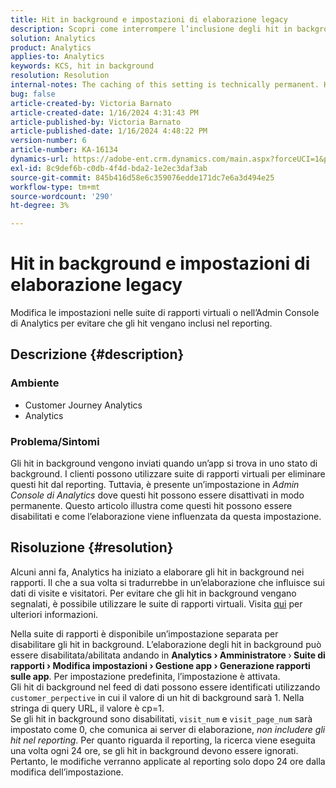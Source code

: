 ```yaml
---
title: Hit in background e impostazioni di elaborazione legacy
description: Scopri come interrompere l’inclusione degli hit in background nei rapporti di Analytics.
solution: Analytics
product: Analytics
applies-to: Analytics
keywords: KCS, hit in background
resolution: Resolution
internal-notes: The caching of this setting is technically permanent. However, since we restart those services daily, we are practically manually busting that cache once very 24 hours. The setting caching behavior isn't really documented and is more just of an implementation detail. Therefore, be careful when sharing the information with customers.
bug: false
article-created-by: Victoria Barnato
article-created-date: 1/16/2024 4:31:43 PM
article-published-by: Victoria Barnato
article-published-date: 1/16/2024 4:48:22 PM
version-number: 6
article-number: KA-16134
dynamics-url: https://adobe-ent.crm.dynamics.com/main.aspx?forceUCI=1&pagetype=entityrecord&etn=knowledgearticle&id=27b5b9b5-8cb4-ee11-a569-6045bd006704
exl-id: 8c9def6b-c0db-4f4d-bda2-1e2ec3daf3ab
source-git-commit: 845b416d58e6c359076edde171dc7e6a3d494e25
workflow-type: tm+mt
source-wordcount: '290'
ht-degree: 3%

---
```


# Hit in background e impostazioni di elaborazione legacy


Modifica le impostazioni nelle suite di rapporti virtuali o nell’Admin Console di Analytics per evitare che gli hit vengano inclusi nel reporting.

## Descrizione {#description}


### <b>Ambiente</b>

- Customer Journey Analytics
- Analytics




### <b>Problema/Sintomi</b>

Gli hit in background vengono inviati quando un’app si trova in uno stato di background. I clienti possono utilizzare suite di rapporti virtuali per eliminare questi hit dal reporting. Tuttavia, è presente un’impostazione in *Admin Console di Analytics* dove questi hit possono essere disattivati in modo permanente. Questo articolo illustra come questi hit possono essere disabilitati e come l’elaborazione viene influenzata da questa impostazione.


## Risoluzione {#resolution}


Alcuni anni fa, Analytics ha iniziato a elaborare gli hit in background nei rapporti. Il che a sua volta si tradurrebbe in un’elaborazione che influisce sui dati di visite e visitatori. Per evitare che gli hit in background vengano segnalati, è possibile utilizzare le suite di rapporti virtuali. Visita [qui](https://experienceleague.adobe.com/docs/analytics/components/virtual-report-suites/vrs-components.html?lang=en) per ulteriori informazioni.

Nella suite di rapporti è disponibile un’impostazione separata per disabilitare gli hit in background. L’elaborazione degli hit in background può essere disabilitata/abilitata andando in <b>Analytics </b><b>›</b><b> Amministratore </b>›<b> Suite di rapporti </b><b>›</b><b> Modifica impostazioni </b><b>›</b><b> Gestione app </b><b>›</b><b> Generazione rapporti sulle app</b>. Per impostazione predefinita, l’impostazione è attivata.
<br>Gli hit di background nel feed di dati possono essere identificati utilizzando `customer_perpective` in cui il valore di un hit di background sarà 1. Nella stringa di query URL, il valore è cp=1.<br>
Se gli hit in background sono disabilitati, `visit_num` e `visit_page_num` sarà impostato come 0, che comunica ai server di elaborazione, *non includere gli hit nel reporting*. Per quanto riguarda il reporting, la ricerca viene eseguita una volta ogni 24 ore, se gli hit in background devono essere ignorati. Pertanto, le modifiche verranno applicate al reporting solo dopo 24 ore dalla modifica dell’impostazione.

